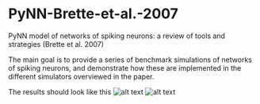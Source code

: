 # PyNN-Brette-et-al.-2007
PyNN model of networks of spiking neurons: a review of tools and strategies (Brette et al. 2007)

The main goal is to provide a series of benchmark simulations of networks of spiking neurons, and demonstrate how these are implemented in the different simulators overviewed in the paper.

The results should look like this
![alt text](https://github.com/doorkn-b/PyNN-Brette-et-al.-2007/blob/main/PyNN/VAbenchmark_COBA.png)
![alt text](https://github.com/doorkn-b/PyNN-Brette-et-al.-2007/blob/main/PyNN/VAbenchmark_CUBA.png)
